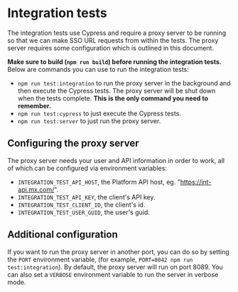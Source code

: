 # Integration tests

The integration tests use Cypress and require a proxy server to be running so
that we can make SSO URL requests from within the tests. The proxy server
requires some configuration which is outlined in this document.

**Make sure to build (`npm run build`) before running the integration tests.**
Below are commands you can use to run the integration tests:

- `npm run test:integration` to run the proxy server in the background and then
  execute the Cypress tests. The proxy server will be shut down when the tests
  complete. **This is the only command you need to remember.**
- `npm run test:cypress` to just execute the Cypress tests.
- `npm run test:server` to just run the proxy server.

## Configuring the proxy server

The proxy server needs your user and API information in order to work, all of
which can be configured via environment variables:

- `INTEGRATION_TEST_API_HOST`, the Platform API host, eg. "https://int-api.mx.com/".
- `INTEGRATION_TEST_API_KEY`, the client's API key.
- `INTEGRATION_TEST_CLIENT_ID`, the client's id.
- `INTEGRATION_TEST_USER_GUID`, the user's guid.

## Additional configuration

If you want to run the proxy server in another port, you can do so by setting
the `PORT` environment variable, (for example, `PORT=8042 npm run test:integration`). By default, the proxy server will run on port 8089. You can
also set a `VERBOSE` environment variable to run the server in verbose mode.
